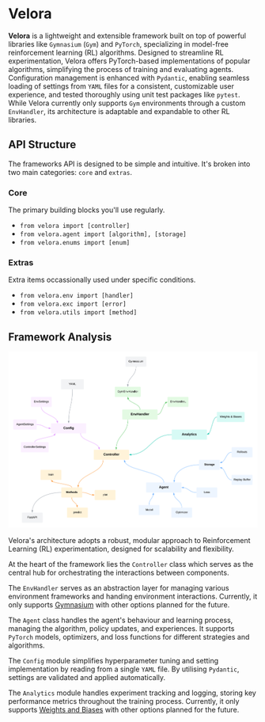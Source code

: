 # Velora

**Velora** is a lightweight and extensible framework built on top of powerful libraries like `Gymnasium` (`Gym`) and `PyTorch`, specializing in model-free reinforcement learning (RL) algorithms. Designed to streamline RL experimentation, Velora offers PyTorch-based implementations of popular algorithms, simplifying the process of training and evaluating agents. Configuration management is enhanced with `Pydantic`, enabling seamless loading of settings from `YAML` files for a consistent, customizable user experience, and tested thoroughly using unit test packages like `pytest`. While Velora currently only supports `Gym` environments through a custom `EnvHandler`, its architecture is adaptable and expandable to other RL libraries.

## API Structure

The frameworks API is designed to be simple and intuitive. It's broken into two main categories: `core` and `extras`.

### Core

The primary building blocks you'll use regularly.

- `from velora import [controller]`
- `from velora.agent import [algorithm], [storage]`
- `from velora.enums import [enum]`

### Extras

Extra items occassionally used under specific conditions.

- `from velora.env import [handler]`
- `from velora.exc import [error]`
- `from velora.utils import [method]`

## Framework Analysis

![Framework Design](/assets/imgs/framework_diagram.png)

Velora's architecture adopts a robust, modular approach to Reinforcement Learning (RL) experimentation, designed for scalability and flexibility.

At the heart of the framework lies the `Controller` class which serves as the central hub for orchestrating the interactions between components.

The `EnvHandler` serves as an abstraction layer for managing various environment frameworks and handing environment interactions. Currently, it only supports [Gymnasium](https://gymnasium.farama.org/) with other options planned for the future.

The `Agent` class handles the agent's behaviour and learning process, managing the algorithm, policy updates, and experiences. It supports `PyTorch` models, optimizers, and loss functions for different strategies and algorithms.

The `Config` module simplifies hyperparameter tuning and setting implementation by reading from a single `YAML` file. By utilising `Pydantic`, settings are validated and applied automatically.

The `Analytics` module handles experiment tracking and logging, storing key performance metrics throughout the training process. Currently, it only supports [Weights and Biases](https://wandb.ai/) with other options planned for the future.
